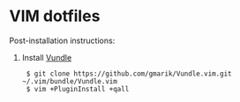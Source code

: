 # VIM dotfiles

Post-installation instructions:

1. Install [Vundle](https://github.com/gmarik/Vundle.vim)

		$ git clone https://github.com/gmarik/Vundle.vim.git ~/.vim/bundle/Vundle.vim
		$ vim +PluginInstall +qall
